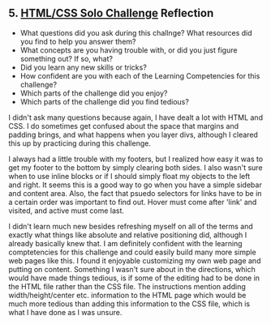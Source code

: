## 5. [HTML/CSS Solo Challenge](5_HTML_CSS_solo_challenge/readme.md) Reflection

* What questions did you ask during this challnge? What resources did you find to help you answer them?  
* What concepts are you having trouble with, or did you just figure something out? If so, what?  
* Did you learn any new skills or tricks?
* How confident are you with each of the Learning Competencies for this challenge? 
* Which parts of the challenge did you enjoy?
* Which parts of the challenge did you find tedious?

I didn't ask many questions because again, I have dealt a lot with HTML and CSS. I do sometimes get confused about the space that margins and padding brings, and what happens when you layer divs, although I cleared this up by practicing during this challenge.

I always had a little trouble with my footers, but I realized how easy it was to get my footer to the bottom by simply clearing both sides. I also wasn't sure when to use inline blocks or if I should simply float my objects to the left and right. It seems this is a good way to go when you have a simple sidebar and content area. Also, the fact that psuedo selectors for links have to be in a certain order was important to find out. Hover must come after 'link' and visited, and active must come last.

I didn't learn much new besides refreshing myself on all of the terms and exactly what things like absolute and relative positioning did, although I already basically knew that. I am definitely confident with the learning comptetencies for this challenge and could easily build many more simple web pages like this. I found it enjoyable customizing my own web page and putting on content. Something I wasn't sure about in the directions, which would have made things tedious, is if some of the editing had to be done in the HTML file rather than the CSS file. The instructions mention adding width/height/center etc. information to the HTML page which would be much more tedious than adding this information to the CSS file, which is what I have done as I was unsure.